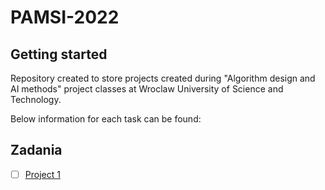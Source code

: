 # PAMSI-2022



## Getting started

Repository created to store projects created during "Algorithm design and AI methods" project classes at Wroclaw University of Science and Technology.

Below information for each task can be found:
## Zadania
- [ ] [Project 1](https://gitlab.com/JasinskiR259384/pamsi-2022/-/tree/dev1.0)
